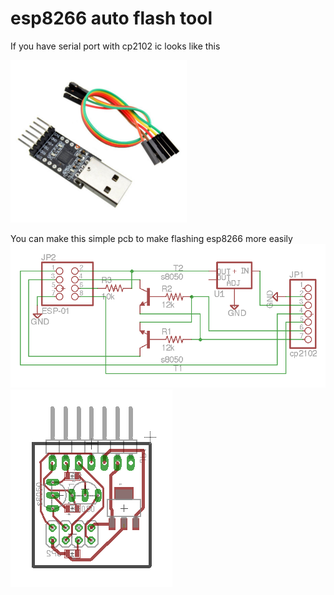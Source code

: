 # esp8266 auto flash tool

If you have serial port with cp2102 ic looks like this

![alt tag](https://raw.githubusercontent.com/avtehnik/esp8266-auto-flash/master/cp2102-serial.png)

You can make this simple pcb to make flashing esp8266 more easily
![alt tag](https://raw.githubusercontent.com/avtehnik/esp8266-auto-flash/master/sch.png)
![alt tag](https://raw.githubusercontent.com/avtehnik/esp8266-auto-flash/master/brd.png)

